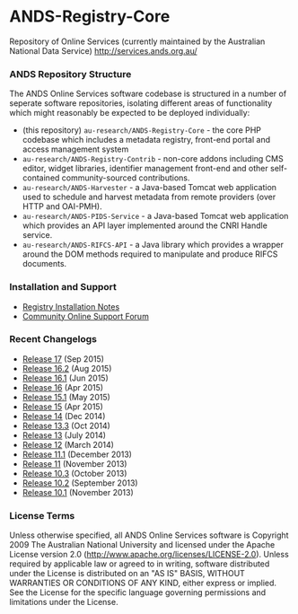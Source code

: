 ANDS-Registry-Core
==================

Repository of Online Services (currently maintained by the Australian National Data Service) http://services.ands.org.au/

### ANDS Repository Structure

The ANDS Online Services software codebase is structured in a number of seperate software repositories, isolating different areas of functionality which might reasonably be expected to be deployed individually:

- (this repository) `au-research/ANDS-Registry-Core` - the core PHP codebase which includes a metadata registry, front-end portal and access management system
- `au-research/ANDS-Registry-Contrib` - non-core addons including CMS editor, widget libraries, identifier management front-end and other self-contained community-sourced contributions.
- `au-research/ANDS-Harvester` - a Java-based Tomcat web application used to schedule and harvest metadata from remote providers (over HTTP and OAI-PMH).
- `au-research/ANDS-PIDS-Service` - a Java-based Tomcat web application which provides an API layer implemented around the CNRI Handle service.
- `au-research/ANDS-RIFCS-API` - a Java library which provides a wrapper around the DOM methods required to manipulate and produce RIFCS documents.

### Installation and Support

- [Registry Installation Notes](https://researchdata.ands.org.au/developers/documentation/registry)
- [Community Online Support Forum](http://developers.ands.org.au)

### Recent Changelogs
- [Release 17](https://github.com/au-research/ANDS-Online-Services/wiki/Release17Changelog) (Sep 2015)
- [Release 16.2](https://github.com/au-research/ANDS-Online-Services/wiki/Release16.2Changelog) (Aug 2015)
- [Release 16.1](https://github.com/au-research/ANDS-Online-Services/wiki/Release16.1Changelog) (Jun 2015)
- [Release 16](https://github.com/au-research/ANDS-Online-Services/wiki/Release16Changelog) (Apr 2015)
- [Release 15.1](https://github.com/au-research/ANDS-Online-Services/wiki/Release15.1Changelog) (May 2015)
- [Release 15](https://github.com/au-research/ANDS-Online-Services/wiki/Release15Changelog) (Apr 2015)
- [Release 14](https://github.com/au-research/ANDS-Online-Services/wiki/Release14Changelog) (Dec 2014)
- [Release 13.3](https://github.com/au-research/ANDS-Online-Services/wiki/Release13.3Changelog) (Oct 2014)
- [Release 13](https://github.com/au-research/ANDS-Online-Services/wiki/Release13Changelog) (July 2014)
- [Release 12](https://github.com/au-research/ANDS-Online-Services/wiki/Release12Changelog) (March 2014)
- [Release 11.1](https://github.com/au-research/ANDS-Online-Services/wiki/Release11.1changelog) (December 2013)
- [Release 11](https://github.com/au-research/ANDS-Online-Services/wiki/Release11Changelog) (November 2013)
- [Release 10.3](https://github.com/au-research/ANDS-Online-Services/wiki/Release-10.3-changelog) (October 2013)
- [Release 10.2](https://github.com/au-research/ANDS-Online-Services/wiki/Release-10.2-changelog) (September 2013)
- [Release 10.1](https://github.com/au-research/ANDS-Online-Services/wiki/Release-10.1-changelog) (November 2013)


### License Terms
Unless otherwise specified, all ANDS Online Services software is Copyright 2009 The Australian National University and licensed under the Apache License version 2.0 (http://www.apache.org/licenses/LICENSE-2.0).
Unless required by applicable law or agreed to in writing, software distributed under the License is distributed on an "AS IS" BASIS, WITHOUT WARRANTIES OR CONDITIONS OF ANY KIND, either express or implied. See the License for the specific language governing permissions and limitations under the License.
